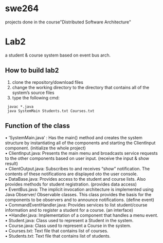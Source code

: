 # swe264
projects done in the course"Distributed Software Architecture"

# Lab2
a student & course system based on event bus arch.
## How to build lab2
1. clone the repository/download files
2. change the working directory to the directory that contains all of the system’s source files
3. type the following cmd:
```shell
 javac *.java
 java SystemMain Students.txt Courses.txt
```
  
 ## Function of the class
• ’SystemMain.java‘ : Has the main() method and creates the system structure by instantiating all 
of the components and starting the ClientInput component. (initialize the whole project)  
• ClientInput.java: Presents the main menu and broadcasts service requests to the other 
components based on user input. (receive the input & show result)  
• ClientOutput.java: Subscribes to and receives “show” notification. The contents of these 
notifications are displayed oto the user console.   
• DataBase.java: Provides access to the student and course lists. Also provides methods for 
student registration. (provides data access)  
• EventBus.java: The implicit invocation architecture is implemented using Java Observer/ 
Observable classes. This class provides the basis for the components to be observers and to 
announce notifications. (define event)  
• CommandEventHandler.java: Provides services to list student/course information and to register a 
student for a course. (an interface)  
• *Handler.java: Implementation of a component that handles a menu event.   
• Student.java: Class used to represent a Student in the system.   
• Course.java: Class used to represent a Course in the system.   
• Courses.txt: Text file that contains list of courses.   
• Students.txt: Text file that contains list of students.  
